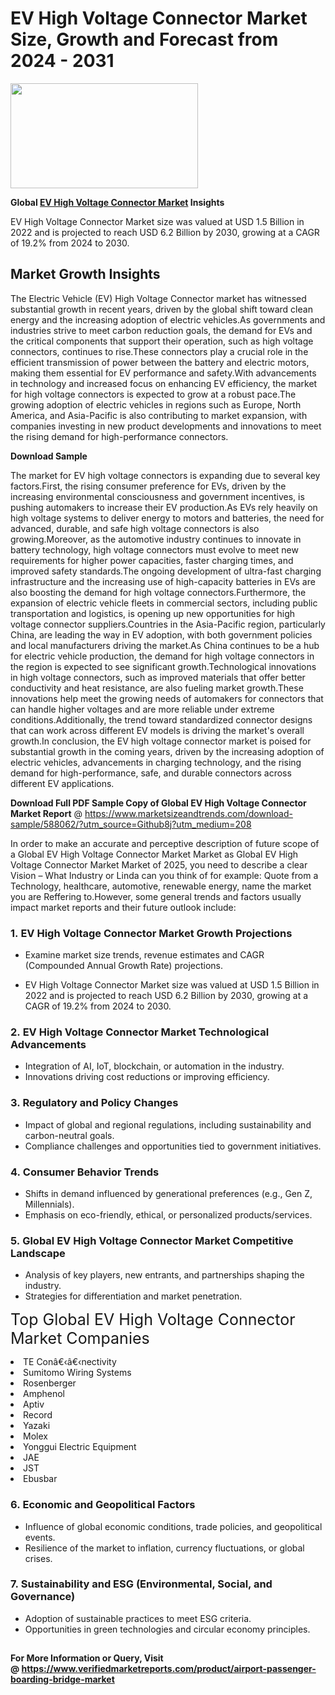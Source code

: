 <H1>EV High Voltage Connector Market Size, Growth and Forecast from 2024 - 2031</H1><img class="aligncenter size-medium wp-image-584254" src="https://thirdeyenews.in/wp-content/uploads/2024/09/Global-Market-Research-300x168.jpeg" alt="" width="300" height="168" /><p><strong>Global&nbsp;<a href="https://www.marketsizeandtrends.com/download-sample/588062/?utm_source=Github8j?utm_medium=208">EV High Voltage Connector Market</a> Insights</strong></p><p>EV High Voltage Connector Market size was valued at USD 1.5 Billion in 2022 and is projected to reach USD 6.2 Billion by 2030, growing at a CAGR of 19.2% from 2024 to 2030.</p><p><h2>Market Growth Insights</h2> <p>The Electric Vehicle (EV) High Voltage Connector market has witnessed substantial growth in recent years, driven by the global shift toward clean energy and the increasing adoption of electric vehicles.As governments and industries strive to meet carbon reduction goals, the demand for EVs and the critical components that support their operation, such as high voltage connectors, continues to rise.These connectors play a crucial role in the efficient transmission of power between the battery and electric motors, making them essential for EV performance and safety.With advancements in technology and increased focus on enhancing EV efficiency, the market for high voltage connectors is expected to grow at a robust pace.The growing adoption of electric vehicles in regions such as Europe, North America, and Asia-Pacific is also contributing to market expansion, with companies investing in new product developments and innovations to meet the rising demand for high-performance connectors.</p> <p><strong>Download Sample</strong></p> <p>The market for EV high voltage connectors is expanding due to several key factors.First, the rising consumer preference for EVs, driven by the increasing environmental consciousness and government incentives, is pushing automakers to increase their EV production.As EVs rely heavily on high voltage systems to deliver energy to motors and batteries, the need for advanced, durable, and safe high voltage connectors is also growing.Moreover, as the automotive industry continues to innovate in battery technology, high voltage connectors must evolve to meet new requirements for higher power capacities, faster charging times, and improved safety standards.The ongoing development of ultra-fast charging infrastructure and the increasing use of high-capacity batteries in EVs are also boosting the demand for high voltage connectors.Furthermore, the expansion of electric vehicle fleets in commercial sectors, including public transportation and logistics, is opening up new opportunities for high voltage connector suppliers.Countries in the Asia-Pacific region, particularly China, are leading the way in EV adoption, with both government policies and local manufacturers driving the market.As China continues to be a hub for electric vehicle production, the demand for high voltage connectors in the region is expected to see significant growth.Technological innovations in high voltage connectors, such as improved materials that offer better conductivity and heat resistance, are also fueling market growth.These innovations help meet the growing needs of automakers for connectors that can handle higher voltages and are more reliable under extreme conditions.Additionally, the trend toward standardized connector designs that can work across different EV models is driving the market's overall growth.In conclusion, the EV high voltage connector market is poised for substantial growth in the coming years, driven by the increasing adoption of electric vehicles, advancements in charging technology, and the rising demand for high-performance, safe, and durable connectors across different EV applications.</p> <p><span class=""><strong>Download Full PDF Sample Copy of Global EV High Voltage Connector Market Report</strong> @ <a href="https://www.marketsizeandtrends.com/download-sample/588062/?utm_source=Github8j?utm_medium=208" target="_blank">https://www.marketsizeandtrends.com/download-sample/588062/?utm_source=Github8j?utm_medium=208</a></span></p><p>In order to make an accurate and perceptive description of future scope of a Global&nbsp;EV High Voltage Connector Market Market as Global&nbsp;EV High Voltage Connector Market Market of 2025, you need to describe a clear Vision &ndash; What Industry or Linda can you think of for example: Quote from a Technology, healthcare, automotive, renewable energy, name the market you are Reffering to.However, some general trends and factors usually impact market reports and their future outlook include:</p><h3>1.&nbsp;<strong>EV High Voltage Connector Market Growth Projections</strong></h3><ul><li>Examine market size trends, revenue estimates and CAGR (Compounded Annual Growth Rate) projections.</li><li><p>EV High Voltage Connector Market size was valued at USD 1.5 Billion in 2022 and is projected to reach USD 6.2 Billion by 2030, growing at a CAGR of 19.2% from 2024 to 2030.</p></li></ul><h3>2.&nbsp;<strong>EV High Voltage Connector Market Technological Advancements</strong></h3><ul><li>Integration of AI, IoT, blockchain, or automation in the industry.</li><li>Innovations driving cost reductions or improving efficiency.</li></ul><h3>3.&nbsp;<strong>Regulatory and Policy Changes</strong></h3><ul><li>Impact of global and regional regulations, including sustainability and carbon-neutral goals.</li><li>Compliance challenges and opportunities tied to government initiatives.</li></ul><h3>4.&nbsp;<strong>Consumer Behavior Trends</strong></h3><ul><li>Shifts in demand influenced by generational preferences (e.g., Gen Z, Millennials).</li><li>Emphasis on eco-friendly, ethical, or personalized products/services.</li></ul><h3>5.&nbsp;<strong>Global EV High Voltage Connector Market Competitive Landscape</strong></h3><ul><li>Analysis of key players, new entrants, and partnerships shaping the industry.</li><li>Strategies for differentiation and market penetration.</li></ul><p data-pm-slice="1 1 []"><span style="color: inherit; font-family: inherit; font-size: 25px;">Top Global EV High Voltage Connector Market Companies</span></p><div class="" data-test-id=""><p><li>TE Conâ€‹â€‹nectivity</li><li> Sumitomo Wiring Systems</li><li> Rosenberger</li><li> Amphenol</li><li> Aptiv</li><li> Record</li><li> Yazaki</li><li> Molex</li><li> Yonggui Electric Equipment</li><li> JAE</li><li> JST</li><li> Ebusbar</li></p></div><h3>6.&nbsp;<strong>Economic and Geopolitical Factors</strong></h3><ul><li>Influence of global economic conditions, trade policies, and geopolitical events.</li><li>Resilience of the market to inflation, currency fluctuations, or global crises.</li></ul><h3>7.&nbsp;<strong>Sustainability and ESG (Environmental, Social, and Governance)</strong></h3><ul><li>Adoption of sustainable practices to meet ESG criteria.</li><li>Opportunities in green technologies and circular economy principles.</li></ul><h2><strong style="font-size: 14px;">For More Information or Query, Visit @&nbsp;</strong><a style="background-color: #ffffff; font-size: 14px;" href="https://www.marketsizeandtrends.com/report/ev-high-voltage-connector-market/" target="_blank">https://www.verifiedmarketreports.com/product/airport-passenger-boarding-bridge-market</a></h2>